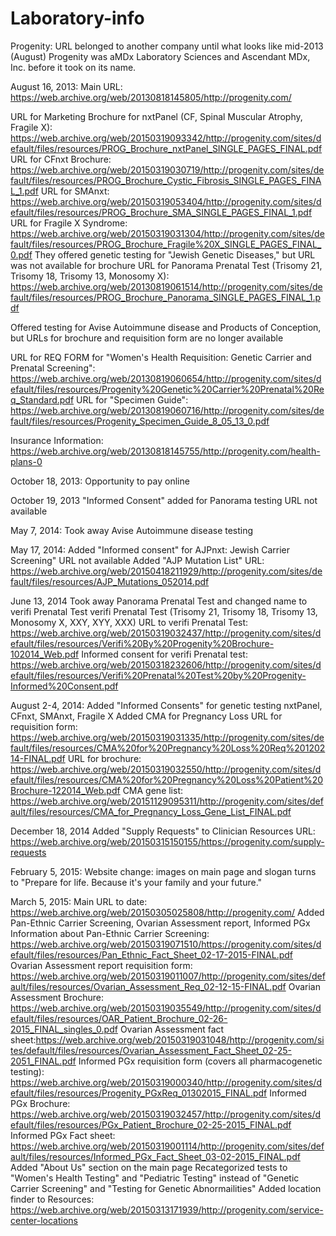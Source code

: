 # Laboratory-info

Progenity:
URL belonged to another company until what looks like mid-2013 (August)
Progenity was aMDx Laboratory Sciences and Ascendant MDx, Inc. before it took on its name.


August 16, 2013: 
Main URL: https://web.archive.org/web/20130818145805/http://progenity.com/

URL for Marketing Brochure for nxtPanel (CF, Spinal Muscular Atrophy, Fragile X): https://web.archive.org/web/20150319093342/http://progenity.com/sites/default/files/resources/PROG_Brochure_nxtPanel_SINGLE_PAGES_FINAL.pdf
URL for CFnxt Brochure: https://web.archive.org/web/20150319030719/http://progenity.com/sites/default/files/resources/PROG_Brochure_Cystic_Fibrosis_SINGLE_PAGES_FINAL_1.pdf
URL for SMAnxt: https://web.archive.org/web/20150319053404/http://progenity.com/sites/default/files/resources/PROG_Brochure_SMA_SINGLE_PAGES_FINAL_1.pdf
URL for Fragile X Syndrome: https://web.archive.org/web/20150319031304/http://progenity.com/sites/default/files/resources/PROG_Brochure_Fragile%20X_SINGLE_PAGES_FINAL_0.pdf
They offered genetic testing for "Jewish Genetic Diseases," but URL was not available for brochure
URL for Panorama Prenatal Test (Trisomy 21, Trisomy 18, Trisomy 13, Monosomy X): https://web.archive.org/web/20130819061514/http://progenity.com/sites/default/files/resources/PROG_Brochure_Panorama_SINGLE_PAGES_FINAL_1.pdf

Offered testing for Avise Autoimmune disease and Products of Conception, but URLs for brochure and requisition form are no longer available

URL for REQ FORM for "Women's Health Requisition: Genetic Carrier and Prenatal Screening": https://web.archive.org/web/20130819060654/http://progenity.com/sites/default/files/resources/Progenity%20Genetic%20Carrier%20Prenatal%20Req_Standard.pdf
URL for "Specimen Guide": https://web.archive.org/web/20130819060716/http://progenity.com/sites/default/files/resources/Progenity_Specimen_Guide_8_05_13_0.pdf

Insurance Information: https://web.archive.org/web/20130818145755/http://progenity.com/health-plans-0

October 18, 2013:
Opportunity to pay online

October 19, 2013
"Informed Consent" added for Panorama testing
URL not available

May 7, 2014:
Took away Avise Autoimmune disease testing

May 17, 2014:
Added "Informed consent" for AJPnxt: Jewish Carrier Screening"
URL not available
Added "AJP Mutation List"
URL: https://web.archive.org/web/20150418211929/http://progenity.com/sites/default/files/resources/AJP_Mutations_052014.pdf

June 13, 2014
Took away Panorama Prenatal Test and changed name to verifi Prenatal Test
verifi Prenatal Test (Trisomy 21, Trisomy 18, Trisomy 13, Monosomy X, XXY, XYY, XXX)
URL to verifi Prenatal Test: https://web.archive.org/web/20150319032437/http://progenity.com/sites/default/files/resources/Verifi%20By%20Progenity%20Brochure-102014_Web.pdf
Informed consent for verifi Prenatal test: https://web.archive.org/web/20150318232606/http://progenity.com/sites/default/files/resources/Verifi%20Prenatal%20Test%20by%20Progenity-Informed%20Consent.pdf

August 2-4, 2014:
Added "Informed Consents" for genetic testing nxtPanel, CFnxt, SMAnxt, Fragile X
Added CMA for Pregnancy Loss
URL for requisition form: https://web.archive.org/web/20150319031335/http://progenity.com/sites/default/files/resources/CMA%20for%20Pregnancy%20Loss%20Req%20120214-FINAL.pdf
URL for brochure: https://web.archive.org/web/20150319032550/http://progenity.com/sites/default/files/resources/CMA%20for%20Pregnancy%20Loss%20Patient%20Brochure-122014_Web.pdf
CMA gene list: https://web.archive.org/web/20151129095311/http://progenity.com/sites/default/files/resources/CMA_for_Pregnancy_Loss_Gene_List_FINAL.pdf

December 18, 2014
Added "Supply Requests" to Clinician Resources
URL: https://web.archive.org/web/20150315150155/https://progenity.com/supply-requests

February 5, 2015:
Website change: images on main page and slogan turns to "Prepare for life. Because it's your family and your future."

March 5, 2015:
Main URL to date: https://web.archive.org/web/20150305025808/http://progenity.com/
Added Pan-Ethnic Carrier Screening, Ovarian Assessment report, Informed PGx
Information about Pan-Ethnic Carrier Screening: https://web.archive.org/web/20150319071510/https://progenity.com/sites/default/files/resources/Pan_Ethnic_Fact_Sheet_02-17-2015-FINAL.pdf
Ovarian Assessment report requisition form: https://web.archive.org/web/20150319011007/http://progenity.com/sites/default/files/resources/Ovarian_Assessment_Req_02-12-15-FINAL.pdf
Ovarian Assessment Brochure: https://web.archive.org/web/20150319035549/http://progenity.com/sites/default/files/resources/OAR_Patient_Brochure_02-26-2015_FINAL_singles_0.pdf
Ovarian Assessment fact sheet:https://web.archive.org/web/20150319031048/http://progenity.com/sites/default/files/resources/Ovarian_Assessment_Fact_Sheet_02-25-2051_FINAL.pdf
Informed PGx requisition form (covers all pharmacogenetic testing): https://web.archive.org/web/20150319000340/http://progenity.com/sites/default/files/resources/Progenity_PGxReq_01302015_FINAL.pdf
Informed PGx Brochure: https://web.archive.org/web/20150319032457/http://progenity.com/sites/default/files/resources/PGx_Patient_Brochure_02-25-2015_FINAL.pdf
Informed PGx Fact sheet: https://web.archive.org/web/20150319001114/http://progenity.com/sites/default/files/resources/Informed_PGx_Fact_Sheet_03-02-2015_FINAL.pdf
Added "About Us" section on the main page
Recategorized tests to "Women's Health Testing" and "Pediatric Testing" instead of "Genetic Carrier Screening" and "Testing for Genetic Abnormailities"
Added location finder to Resources: https://web.archive.org/web/20150313171939/http://progenity.com/service-center-locations
